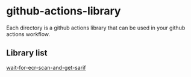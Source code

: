 # github-actions-library

Each directory is a github actions library that can be used in your github actions workflow.

## Library list

[wait-for-ecr-scan-and-get-sarif](./wait-for-ecr-scan-and-get-sarif/README.md)
